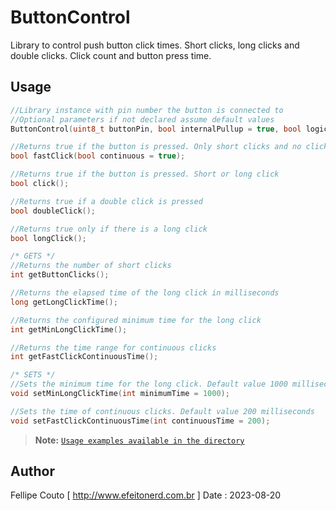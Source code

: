 # ButtonControl
Library to control push button click times.
Short clicks, long clicks and double clicks. Click count and button press time.

## Usage
```c++
//Library instance with pin number the button is connected to
//Optional parameters if not declared assume default values
ButtonControl(uint8_t buttonPin, bool internalPullup = true, bool logicSignal = LOW);

//Returns true if the button is pressed. Only short clicks and no click counts. Default parameter true to keep clicks while the button is pressed
bool fastClick(bool continuous = true);

//Returns true if the button is pressed. Short or long click
bool click();

//Returns true if a double click is pressed
bool doubleClick();

//Returns true only if there is a long click
bool longClick();

/* GETS */
//Returns the number of short clicks
int getButtonClicks();

//Returns the elapsed time of the long click in milliseconds
long getLongClickTime();

//Returns the configured minimum time for the long click
int getMinLongClickTime();

//Returns the time range for continuous clicks
int getFastClickContinuousTime();

/* SETS */
//Sets the minimum time for the long click. Default value 1000 milliseconds
void setMinLongClickTime(int minimumTime = 1000);

//Sets the time of continuous clicks. Default value 200 milliseconds
void setFastClickContinuousTime(int continuousTime = 200);
```

>**Note:** [`Usage examples available in the directory`](https://github.com/fellipecouto/ButtonControl/tree/master/examples)

## Author
Fellipe Couto [ http://www.efeitonerd.com.br ]
Date : 2023-08-20
